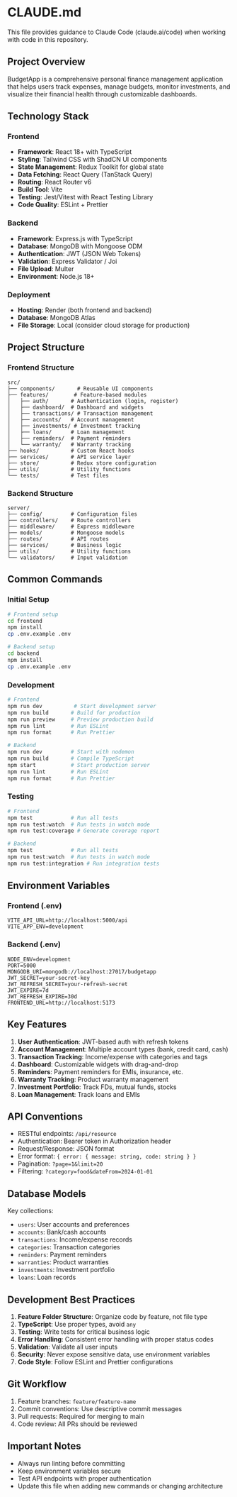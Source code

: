 # CLAUDE.md

This file provides guidance to Claude Code (claude.ai/code) when working with code in this repository.

## Project Overview

BudgetApp is a comprehensive personal finance management application that helps users track expenses, manage budgets, monitor investments, and visualize their financial health through customizable dashboards.

## Technology Stack

### Frontend
- **Framework**: React 18+ with TypeScript
- **Styling**: Tailwind CSS with ShadCN UI components
- **State Management**: Redux Toolkit for global state
- **Data Fetching**: React Query (TanStack Query)
- **Routing**: React Router v6
- **Build Tool**: Vite
- **Testing**: Jest/Vitest with React Testing Library
- **Code Quality**: ESLint + Prettier

### Backend
- **Framework**: Express.js with TypeScript
- **Database**: MongoDB with Mongoose ODM
- **Authentication**: JWT (JSON Web Tokens)
- **Validation**: Express Validator / Joi
- **File Upload**: Multer
- **Environment**: Node.js 18+

### Deployment
- **Hosting**: Render (both frontend and backend)
- **Database**: MongoDB Atlas
- **File Storage**: Local (consider cloud storage for production)

## Project Structure

### Frontend Structure
```
src/
├── components/       # Reusable UI components
├── features/        # Feature-based modules
│   ├── auth/       # Authentication (login, register)
│   ├── dashboard/  # Dashboard and widgets
│   ├── transactions/ # Transaction management
│   ├── accounts/   # Account management
│   ├── investments/ # Investment tracking
│   ├── loans/      # Loan management
│   ├── reminders/  # Payment reminders
│   └── warranty/   # Warranty tracking
├── hooks/          # Custom React hooks
├── services/       # API service layer
├── store/          # Redux store configuration
├── utils/          # Utility functions
└── tests/          # Test files
```

### Backend Structure
```
server/
├── config/         # Configuration files
├── controllers/    # Route controllers
├── middleware/     # Express middleware
├── models/         # Mongoose models
├── routes/         # API routes
├── services/       # Business logic
├── utils/          # Utility functions
└── validators/     # Input validation
```

## Common Commands

### Initial Setup
```bash
# Frontend setup
cd frontend
npm install
cp .env.example .env

# Backend setup
cd backend
npm install
cp .env.example .env
```

### Development
```bash
# Frontend
npm run dev          # Start development server
npm run build       # Build for production
npm run preview     # Preview production build
npm run lint        # Run ESLint
npm run format      # Run Prettier

# Backend
npm run dev         # Start with nodemon
npm run build       # Compile TypeScript
npm start           # Start production server
npm run lint        # Run ESLint
npm run format      # Run Prettier
```

### Testing
```bash
# Frontend
npm test            # Run all tests
npm run test:watch  # Run tests in watch mode
npm run test:coverage # Generate coverage report

# Backend
npm test            # Run all tests
npm run test:watch  # Run tests in watch mode
npm run test:integration # Run integration tests
```

## Environment Variables

### Frontend (.env)
```
VITE_API_URL=http://localhost:5000/api
VITE_APP_ENV=development
```

### Backend (.env)
```
NODE_ENV=development
PORT=5000
MONGODB_URI=mongodb://localhost:27017/budgetapp
JWT_SECRET=your-secret-key
JWT_REFRESH_SECRET=your-refresh-secret
JWT_EXPIRE=7d
JWT_REFRESH_EXPIRE=30d
FRONTEND_URL=http://localhost:5173
```

## Key Features

1. **User Authentication**: JWT-based auth with refresh tokens
2. **Account Management**: Multiple account types (bank, credit card, cash)
3. **Transaction Tracking**: Income/expense with categories and tags
4. **Dashboard**: Customizable widgets with drag-and-drop
5. **Reminders**: Payment reminders for EMIs, insurance, etc.
6. **Warranty Tracking**: Product warranty management
7. **Investment Portfolio**: Track FDs, mutual funds, stocks
8. **Loan Management**: Track loans and EMIs

## API Conventions

- RESTful endpoints: `/api/resource`
- Authentication: Bearer token in Authorization header
- Request/Response: JSON format
- Error format: `{ error: { message: string, code: string } }`
- Pagination: `?page=1&limit=20`
- Filtering: `?category=food&dateFrom=2024-01-01`

## Database Models

Key collections:
- `users`: User accounts and preferences
- `accounts`: Bank/cash accounts
- `transactions`: Income/expense records
- `categories`: Transaction categories
- `reminders`: Payment reminders
- `warranties`: Product warranties
- `investments`: Investment portfolio
- `loans`: Loan records

## Development Best Practices

1. **Feature Folder Structure**: Organize code by feature, not file type
2. **TypeScript**: Use proper types, avoid `any`
3. **Testing**: Write tests for critical business logic
4. **Error Handling**: Consistent error handling with proper status codes
5. **Validation**: Validate all user inputs
6. **Security**: Never expose sensitive data, use environment variables
7. **Code Style**: Follow ESLint and Prettier configurations

## Git Workflow

1. Feature branches: `feature/feature-name`
2. Commit conventions: Use descriptive commit messages
3. Pull requests: Required for merging to main
4. Code review: All PRs should be reviewed

## Important Notes

- Always run linting before committing
- Keep environment variables secure
- Test API endpoints with proper authentication
- Update this file when adding new commands or changing architecture